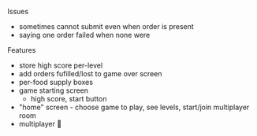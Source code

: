 Issues
- sometimes cannot submit even when order is present
- saying one order failed when none were

Features
- store high score per-level
- add orders fufilled/lost to game over screen
- per-food supply boxes
- game starting screen
   - high score, start button
- "home" screen - choose game to play, see levels, start/join multiplayer room
- multiplayer 👀
